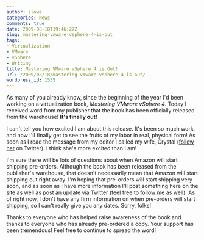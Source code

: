 ```yaml
---
author: slowe
categories: News
comments: true
date: 2009-08-18T19:46:27Z
slug: mastering-vmware-vsphere-4-is-out
tags:
- Virtualization
- VMware
- vSphere
- Writing
title: Mastering VMware vSphere 4 is Out!
url: /2009/08/18/mastering-vmware-vsphere-4-is-out/
wordpress_id: 1535
---
```


As many of you already know, since the beginning of the year I'd been working on a virtualization book, _Mastering VMware vSphere 4_. Today I received word from my publisher that the book has been officially released from the warehouse! **It's finally out!**

I can't tell you how excited I am about this release. It's been so much work, and now I'll finally get to see the fruits of my labor in real, physical form! As soon as I read the message from my editor I called my wife, Crystal ([follow her](http://twitter.com/crystal_lowe) on Twitter). I think she's more excited than I am!

I'm sure there will be lots of questions about when Amazon will start shipping pre-orders. Although the book has been released from the publisher's warehouse, that doesn't necessarily mean that Amazon will start shipping out right away. I'm hoping that pre-orders will start shipping very soon, and as soon as I have more information I'll post something here on the site as well as post an update via Twitter (feel free to [follow me](http://twitter.com/scott_lowe) as well). As of right now, I don't have any firm information on when pre-orders will start shipping, so I can't really give you any dates. Sorry, folks!

Thanks to everyone who has helped raise awareness of the book and thanks to everyone who has already pre-ordered a copy. Your support has been tremendous! Feel free to continue to spread the word!
